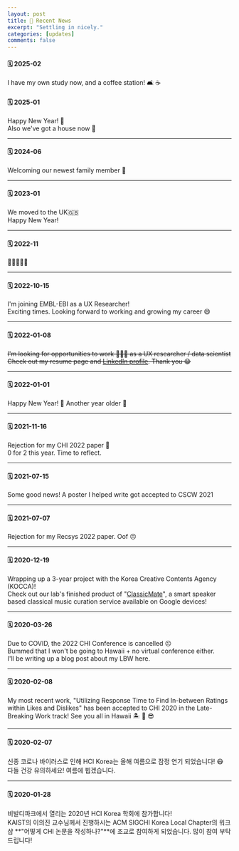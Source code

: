 ```yaml
---
layout: post
title: 📌 Recent News
excerpt: "Settling in nicely."
categories: [updates]
comments: false
---
```

#### 🗓 2025-02
I have my own study now, and a coffee station! 🛋️ ☕


#### 🗓 2025-01

Happy New Year! 🎊  
Also we've got a house now 🏡

---

#### 🗓 2024-06

Welcoming our newest family member 👶

---

#### 🗓 2023-01

We moved to the UK🇬🇧  
Happy New Year!

---

#### 🗓 2022-11

🤵‍♂️💍👰‍♀️

---

#### 🗓 2022-10-15

I'm joining EMBL-EBI as a UX Researcher!  
Exciting times. Looking forward to working and growing my career 😄

---

#### 🗓 2022-01-08

~~I'm looking for opportunities to work 👨🏻‍💻 as a UX researcher / data scientist~~
~~Check out my resume page and [LinkedIn profile](https://www.linkedin.com/in/minjoonkim10/). Thank you 😁~~

---

#### 🗓 2022-01-01

Happy New Year! 🎊 Another year older 🥲

---

#### 🗓 2021-11-16

Rejection for my CHI 2022 paper 🥲  
0 for 2 this year. Time to reflect.

---

#### 🗓 2021-07-15

Some good news! A poster I helped write got accepted to CSCW 2021

---

#### 🗓 2021-07-07

Rejection for my Recsys 2022 paper. Oof 😣  

---

#### 🗓 2020-12-19

Wrapping up a 3-year project with the Korea Creative Contents Agency (KOCCA)!  
Check out our lab's finished product of "[ClassicMate](https://classic-mate.github.io)", a smart speaker based classical music curation service available on Google devices!

---

#### 🗓 2020-03-26

Due to COVID, the 2022 CHI Conference is cancelled ☹️  
Bummed that I won't be going to Hawaii + no virtual conference either.  
I'll be writing up a blog post about my LBW here. 

---

#### 🗓 2020-02-08

My most recent work, "Utilizing Response Time to Find In-between Ratings within Likes and Dislikes" has been accepted to CHI 2020 in the Late-Breaking Work track! See you all in Hawaii 🏝 🌺 😎

---

#### 🗓 2020-02-07

신종 코로나 바이러스로 인해 HCI Korea는 올해 여름으로 잠정 연기 되었습니다! 😷  
다들 건강 유의하세요! 여름에 뵙겠습니다.

---

#### 🗓 2020-01-28

비발디파크에서 열리는 2020년 HCI Korea 학회에 참가합니다!  
KAIST의 이의진 교수님께서 진행하시는 ACM SIGCHI Korea Local Chapter의 워크샵 **"어떻게 CHI 논문을 작성하나?"**에 조교로 참여하게 되었습니다. 많이 참여 부탁드립니다!

